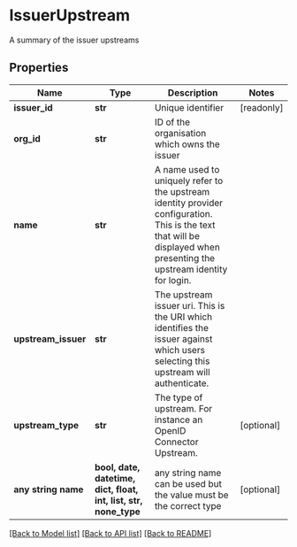 # IssuerUpstream

A summary of the issuer upstreams

## Properties
Name | Type | Description | Notes
------------ | ------------- | ------------- | -------------
**issuer_id** | **str** | Unique identifier | [readonly] 
**org_id** | **str** | ID of the organisation which owns the issuer | 
**name** | **str** | A name used to uniquely refer to the upstream identity provider configuration. This is the text that will be displayed when presenting the upstream identity for login. | 
**upstream_issuer** | **str** | The upstream issuer uri. This is the URI which identifies the issuer against which users selecting this upstream will authenticate. | 
**upstream_type** | **str** | The type of upstream. For instance an OpenID Connector Upstream. | [optional] 
**any string name** | **bool, date, datetime, dict, float, int, list, str, none_type** | any string name can be used but the value must be the correct type | [optional]

[[Back to Model list]](../README.md#documentation-for-models) [[Back to API list]](../README.md#documentation-for-api-endpoints) [[Back to README]](../README.md)


